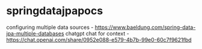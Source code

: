 # springdatajpapocs

configuring multiple data sources - https://www.baeldung.com/spring-data-jpa-multiple-databases
chatgpt chat for context - https://chat.openai.com/share/0952e088-e579-4b7b-99e0-60c7f9621fbd
